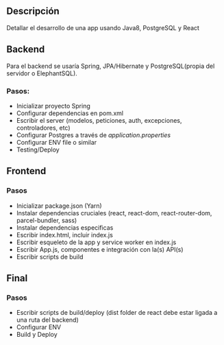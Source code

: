 ## Descripción

Detallar el desarrollo de una app usando Java8, PostgreSQL y React

## Backend

Para el backend se usaría Spring, JPA/Hibernate y PostgreSQL(propia del servidor o ElephantSQL).

### Pasos:

- Inicializar proyecto Spring
- Configurar dependencias en pom.xml
- Escribir el server (modelos, peticiones, auth, excepciones, controladores, etc)
- Configurar Postgres a través de _application.properties_
- Configurar ENV file o similar
- Testing/Deploy

## Frontend

### Pasos

- Inicializar package.json (Yarn)
- Instalar dependencias cruciales (react, react-dom, react-router-dom, parcel-bundler, sass)
- Instalar dependencias especificas
- Escribir index.html, incluir index.js
- Escribir esqueleto de la app y service worker en index.js
- Escribir App.js, componentes e integración con la(s) API(s)
- Escribir scripts de build

## Final

### Pasos

- Escribir scripts de build/deploy (dist folder de react debe estar ligada a una ruta del backend)
- Configurar ENV
- Build y Deploy
